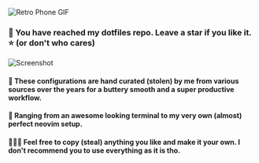 ![Retro Phone GIF](https://web.archive.org/web/20090820040100im_/http://www.geocities.com/montana_schnauzers/phone-anim.gif)

### 🚀 You have reached my dotfiles repo. Leave a star if you like it. :star: (or don't who cares)

![Screenshot](https://github.com/user-attachments/assets/f6f19641-44ab-4cbb-a08b-5706b03ab8f4)

#### 🍜 These configurations are hand curated (stolen) by me from various sources over the years for a buttery smooth and a super productive workflow.

#### 🦹 Ranging from an awesome looking terminal to my very own (almost) perfect neovim setup.

#### 🧑🏻‍💻 Feel free to copy (steal) anything you like and make it your own. I don't recommend you to use everything as it is tho.

